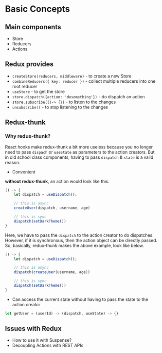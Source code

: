 # Basic Concepts

## Main components

- Store
- Reducers
- Actions

## Redux provides

- `createStore(reducers, middleware)` - to create a new Store
- `combineReducers({ key: reducer })` - collect multiple reducers into one root reducer
- `useStore` - to get the store
- `store.dispatch({action: 'dosomething'})` - do dispatch an action
- `store.subscribe(()-> {})` - to listen to the changes
- `unsubscribe()` - to stop listening to the changes

## Redux-thunk

### Why redux-thunk?

React hooks make redux-thunk a bit more useless because you no longer need to pass `dispach` or `useState` as parameters
to the action creators. But in old school class components, having to pass `dispatch` & `state` is a valid reason.

- Convenient

**without redux-thunk**, an action would look like this.

```javascript
() -> {
    let dispatch = useDispatch();

    // this is async
    createUser(dispatch, username, age)

    // this is sync
    dispatch(setDarkTheme())
}
```

Here, we have to pass the `dispatch` to the action creator to do dispatches. However, if it is
synchronous, then the action object can be directly passed. So, basically, redux-thunk makes the
above example, look like below.

```javascript
() -> {
    let dispatch = useDispatch();

    // this is async
    dispatch(createUser(username, age))

    // this is sync
    dispatch(setDarkTheme())
}
```

- Can access the current state without having to pass the state to the action creator

```javascript
let getUser = (userId) -> (dispatch, useState) -> {}
```

## Issues with Redux

- How to use it with Suspense?
- Decoupling Actions with REST APIs
